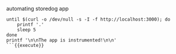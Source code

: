 automating storedog app

```
until $(curl -o /dev/null -s -I -f http://localhost:3000); do
    printf '.'
    sleep 5
done
printf '\n\nThe app is instrumented!\n\n'
```{{execute}}